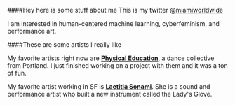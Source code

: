 ####Hey here is some stuff about me
This is my twitter [@miamiworldwide][twitterLink]

I am interested in human-centered machine learning, cyberfeminism, 
and performance art.

####These are some artists I really like

My favorite artists right now are [**Physical Education**](http://physsicalleduucationn.wordpress.com/about), a dance collective from
Portland. I just finished working on a project with them and it was a ton of
fun.

My favorite artist working in SF is [**Laetitia Sonami**](https://www.wikipedia.org/wiki/Laetitia_Sonami).  She is a sound and
performance artist who built a new instrument called the Lady's Glove.


[twitterLink]: https://www.twitter.com/miamiworldwide
